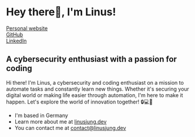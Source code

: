 Hey there👋, I'm Linus!
=================================================================================================================================
<a href="https://linusjung.dev" target="_blank">
Personal website
</a>
<br>
<a href="https://github.com/lynusdev" target="_blank">
GitHub
</a>
<br>
<a href="https://linkedin.com/in/linus-jung" target="_blank">
LinkedIn
</a> 

A cybersecurity enthusiast with a passion for coding
--------------------------
Hi there! I'm Linus, a cybersecurity and coding enthusiast on a mission to automate tasks and constantly learn new things. Whether it's securing your digital world or making life easier through automation, I'm here to make it happen. Let's explore the world of innovation together! 🔒💻🚀

* I'm based in Germany
* Learn more about me at [linusjung.dev](https://linusjung.dev)
* You can contact me at [contact@linusjung.dev](mailto:contact@linusjung.dev)
